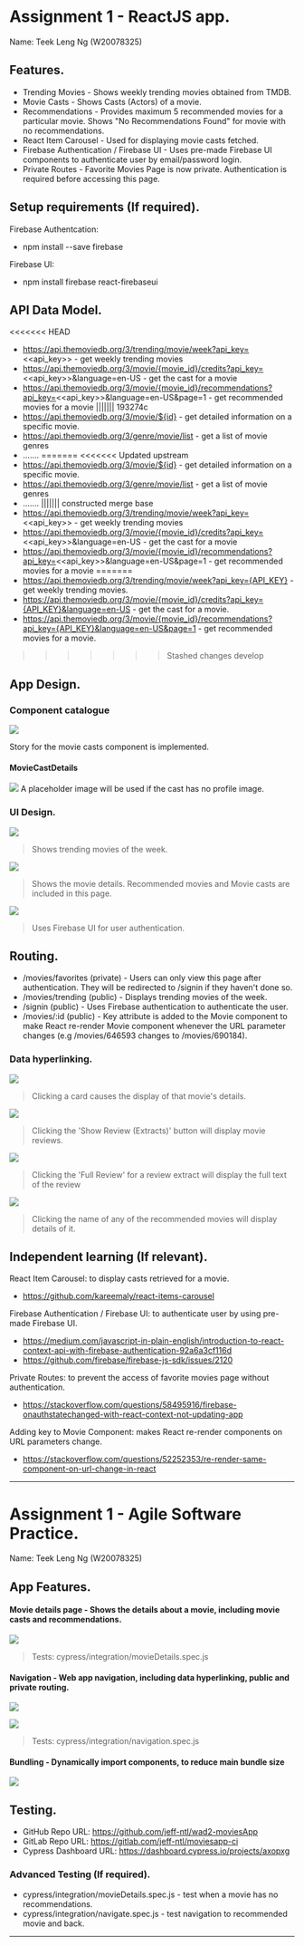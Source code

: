 # Assignment 1 - ReactJS app.

Name: Teek Leng Ng (W20078325)

## Features.
 
 + Trending Movies - Shows weekly trending movies obtained from TMDB.
 + Movie Casts - Shows Casts (Actors) of a movie.
 + Recommendations - Provides maximum 5 recommended movies for a particular movie. Shows "No Recommendations Found" for movie with no recommendations.
 + React Item Carousel - Used for displaying movie casts fetched. 
 + Firebase Authentication / Firebase UI - Uses pre-made Firebase UI components to authenticate user by email/password login. 
 + Private Routes - Favorite Movies Page is now private. Authentication is required before accessing this page.

## Setup requirements (If required).

Firebase Authentcation:
+ npm install --save firebase

Firebase UI:
+ npm install firebase react-firebaseui

## API Data Model.

<<<<<<< HEAD
+ https://api.themoviedb.org/3/trending/movie/week?api_key=<<api_key>> - get weekly trending movies
+ https://api.themoviedb.org/3/movie/{movie_id}/credits?api_key=<<api_key>>&language=en-US - get the cast for a movie
+ https://api.themoviedb.org/3/movie/{movie_id}/recommendations?api_key=<<api_key>>&language=en-US&page=1 - get recommended movies for a movie
||||||| 193274c
+ https://api.themoviedb.org/3/movie/${id} - get detailed information on a specific movie. 
+ https://api.themoviedb.org/3/genre/movie/list - get a list of movie genres
+ .......
=======
<<<<<<< Updated upstream
+ https://api.themoviedb.org/3/movie/${id} - get detailed information on a specific movie. 
+ https://api.themoviedb.org/3/genre/movie/list - get a list of movie genres
+ .......
||||||| constructed merge base
+ https://api.themoviedb.org/3/trending/movie/week?api_key=<<api_key>> - get weekly trending movies
+ https://api.themoviedb.org/3/movie/{movie_id}/credits?api_key=<<api_key>>&language=en-US - get the cast for a movie
+ https://api.themoviedb.org/3/movie/{movie_id}/recommendations?api_key=<<api_key>>&language=en-US&page=1 - get recommended movies for a movie
=======
+ https://api.themoviedb.org/3/trending/movie/week?api_key={API_KEY} - get weekly trending movies.
+ https://api.themoviedb.org/3/movie/{movie_id}/credits?api_key={API_KEY}&language=en-US - get the cast for a movie.
+ https://api.themoviedb.org/3/movie/{movie_id}/recommendations?api_key={API_KEY}&language=en-US&page=1 - get recommended movies for a movie.
>>>>>>> Stashed changes
>>>>>>> develop

## App Design.

### Component catalogue

![][storybook]

Story for the movie casts component is implemented. 

#### MovieCastDetails
![][storybook_casts]
A placeholder image will be used if the cast has no profile image.

### UI Design.

![][trending]
>Shows trending movies of the week.

![][movie_detail]
>Shows the movie details. Recommended movies and Movie casts are included in this page.

![][signin]
>Uses Firebase UI for user authentication.
## Routing.

+ /movies/favorites (private) - Users can only view this page after authentication. They will be redirected to /signin if they haven't done so.
+ /movies/trending (public) - Displays trending movies of the week.
+ /signin (public) - Uses Firebase authentication to authenticate the user.
+ /movies/:id (public) - Key attribute is added to the Movie component to make React re-render Movie component whenever the URL parameter changes (e.g /movies/646593 changes to /movies/690184).

### Data hyperlinking.

![][card_link]
> Clicking a card causes the display of that movie's details.

![][show_review_link]
> Clicking the 'Show Review (Extracts)' button will display movie reviews.

![][review_link]
> Clicking the 'Full Review' for a review extract will display the full text of the review

![][recommend_link]
> Clicking the name of any of the recommended movies will display details of it.

## Independent learning (If relevant).

React Item Carousel: to display casts retrieved for a movie.
+ https://github.com/kareemaly/react-items-carousel

Firebase Authentication / Firebase UI: to authenticate user by using pre-made Firebase UI.
+ https://medium.com/javascript-in-plain-english/introduction-to-react-context-api-with-firebase-authentication-92a6a3cf116d
+ https://github.com/firebase/firebase-js-sdk/issues/2120

Private Routes: to prevent the access of favorite movies page without authentication.
+ https://stackoverflow.com/questions/58495916/firebase-onauthstatechanged-with-react-context-not-updating-app

Adding key to Movie Component: makes React re-render components on URL parameters change.
+ https://stackoverflow.com/questions/52252353/re-render-same-component-on-url-change-in-react


---------------------------------

# Assignment 1 - Agile Software Practice.

Name: Teek Leng Ng (W20078325)

## App Features.

#### Movie details page - Shows the details about a movie, including movie casts and recommendations.

![][movie_detail]
 
> Tests: cypress/integration/movieDetails.spec.js 

#### Navigation - Web app navigation, including data hyperlinking, public and private routing.

![][routes]

![][recommend_link]

> Tests: cypress/integration/navigation.spec.js 

#### Bundling - Dynamically import components, to reduce main bundle size

![][dynamic_import]

## Testing.

+ GitHub Repo URL: https://github.com/jeff-ntl/wad2-moviesApp
+ GitLab Repo URL: https://gitlab.com/jeff-ntl/moviesapp-ci
+ Cypress Dashboard URL: https://dashboard.cypress.io/projects/axopxg
### Advanced Testing (If required).

+ cypress/integration/movieDetails.spec.js - test when a movie has no recommendations.
+ cypress/integration/navigate.spec.js - test navigation to recommended movie and back.

---------------------------------

[review_link]: ./public/review_link.png
[card_link]: ./public/card_link.png
[show_review_link]: ./public/show_review_link.png
[storybook]: ./public/storybook.png
[storybook_casts]: ./public/storybook_casts.png
[recommend_link]: ./public/recommend_link.png
[trending]: ./public/trending.png
[movie_detail]: ./public/movie_detail.png
[signin]: ./public/signin.png
[dynamic_import]: ./public/dynamic_import.png
[routes]: ./public/routes.png
